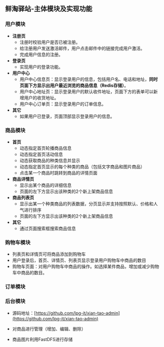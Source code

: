 ## 鲜淘驿站-主体模块及实现功能

### 用户模块

- **注册页**
  - 注册时校验用户是否已被注册。
  - 给注册用户发送激活邮件，用户点击邮件中的链接完成用户激活。
  - 完成用户信息的注册。
- **登录页**
  - 实现用户的登录功能。
- **用户中心**
  - 用户中心信息页：显示登录用户的信息，包括用户名、电话和地址，**同时页面下方显示出用户最近浏览的商品信息（Redis存储）**。
  - 用户中心地址页：显示登录用户的默认收件地址，页面下方的表单可以新增用户的收货地址。
  - 用户中心订单页：显示登录用户的订单信息。
- **其它**
  - 如果用户已登录，页面顶部显示登录用户的信息。

### 商品模块

- **首页**
  - 动态指定首页轮播商品信息
  - 动态指定首页活动信息
  - 动态获取商品的种类信息并显示
  - 动态指定首页显示的每个种类的商品（包括文字商品和图片商品）
  - 点击某一个商品时跳转到商品的详情页面
- **商品详情页**
  - 显示出某个商品的详细信息
  - 页面的左下方显示出该种类的2个新上架商品信息
- **商品列表页**
  - 显示出某一个种类商品的列表数据，分页显示并支持按照默认、价格和人气进行排序
  - 页面的左下方显示出该种类的2个新上架商品信息
- **其它**
  - 通过页面搜索框搜索商品信息

### 购物车模块

- 列表页和详情页可将商品添加到购物车
- 用户登录后，首页、详情页、列表页显示登录用户购物车中商品的数目
- 购物车页面：对用户购物车中商品的操作。如选择某件商品，增加或减少购物车中商品的数目。

### 订单模块



### 后台模块

- 源码地址：[https://github.com/lpg-it/xian-tao-admin](https://github.com/lpg-it/xian-tao-admin)

- 对商品进行管理（增加、编辑、删除）
- 商品图片利用FastDFS进行存储

